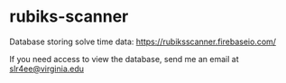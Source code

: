 # rubiks-scanner

Database storing solve time data:
https://rubiksscanner.firebaseio.com/

If you need access to view the database, send me an email at slr4ee@virginia.edu

